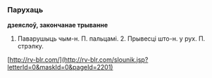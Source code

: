 ### Парухаць
**дзеяслоў, закончанае трыванне**

1. Паварушыць чым-н. П. пальцамі. 2. Прывесці што-н. у рух. П. стрэлку.

<a rel="author">[http://rv-blr.com/](http://rv-blr.com/slounik.jsp?letterId=0&maskId=0&pageId=2201)</a>
